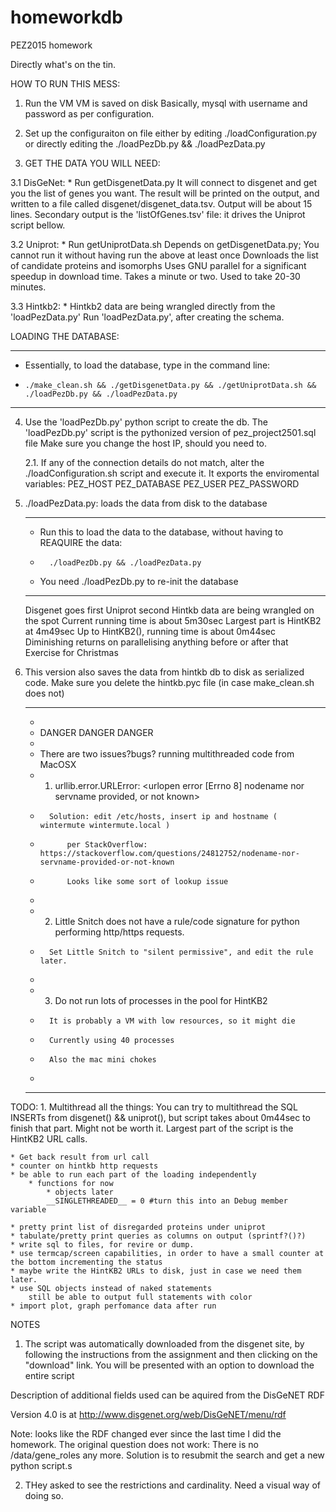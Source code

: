 # homeworkdb
PEZ2015 homework

Directly what's on the tin.

HOW TO RUN THIS MESS:

1. Run the VM
	VM is saved on disk
	Basically, mysql with username and password as per configuration.

2. Set up the configuraiton on file either by editing ./loadConfiguration.py or directly editing the ./loadPezDb.py && ./loadPezData.py

3. GET THE DATA YOU WILL NEED:

3.1 DisGeNet:
	*  Run getDisgenetData.py
		It will connect to disgenet and get you the list of genes you want. 
   		The result will be printed on the output, and written to a file called disgenet/disgenet_data.tsv. Output will be about 15 lines. 
   		Secondary output is the 'listOfGenes.tsv' file: it drives the Uniprot script bellow.

3.2 Uniprot:
 	* Run getUniprotData.sh
 		Depends on getDisgenetData.py;
 			You cannot run it without having run the above at least once
 		Downloads the list of candidate proteins and isomorphs
   		Uses GNU parallel for a significant speedup in download time.
 			Takes a minute or two.
 			Used to take 20-30 minutes.

3.3 Hintkb2:
	* Hintkb2 data are being wrangled directly from the 'loadPezData.py'
		Run 'loadPezData.py', after creating the schema.


LOADING THE DATABASE:

************************************************************************************************************
* Essentially, to load the database, type in the command line:
*     ./make_clean.sh && ./getDisgenetData.py && ./getUniprotData.sh && ./loadPezDb.py && ./loadPezData.py
************************************************************************************************************


4. Use the 'loadPezDb.py' python script to create the db. The 'loadPezDb.py' script is the pythonized version of pez_project2501.sql file
	Make sure you change the host IP, should you need to.

	2.1. If any of the connection details do not match, alter the ./loadConfiguration.sh script and execute it. 
		It exports the enviromental variables:
			PEZ_HOST
			PEZ_DATABASE
			PEZ_USER
			PEZ_PASSWORD

5. ./loadPezData.py: loads the data from disk to the database
	***********************************************************************************
	* Run this to load the data to the database, without having to REAQUIRE the data:
	* 		./loadPezDb.py && ./loadPezData.py
	* 	You need ./loadPezDb.py to re-init the database
	***********************************************************************************
	Disgenet goes first
	Uniprot second
	Hintkb data are being wrangled on the spot
		Current running time is about 5m30sec
			Largest part is HintKB2 at 4m49sec
			Up to HintKB2(), running time is about 0m44sec
			Diminishing returns on parallelising anything before or after that
				Exercise for Christmas

6. This version also saves the data from hintkb db to disk as serialized code. Make sure you delete the hintkb.pyc file (in case make_clean.sh does not)

	************************************************************************************************************
	*
	* DANGER DANGER DANGER
	*
	* There are two issues?bugs? running multithreaded code from  MacOSX
	* 	1. urllib.error.URLError: <urlopen error [Errno 8] nodename nor servname provided, or not known>
	*		Solution: edit /etc/hosts, insert ip and hostname ( wintermute wintermute.local )
	*			per StackOverflow: https://stackoverflow.com/questions/24812752/nodename-nor-servname-provided-or-not-known
	* 			Looks like some sort of lookup issue
	*
	*	2. Little Snitch does not have a rule/code signature for python performing http/https requests.
	*		Set Little Snitch to "silent permissive", and edit the rule later.
	* 
	*	3. Do not run lots of processes in the pool for HintKB2
	*		It is probably a VM with low resources, so it might die
	*		Currently using 40 processes
	*		Also the mac mini chokes
	*
	************************************************************************************************************


TODO:
	1. Multithread all the things:
		You can try to multithread the SQL INSERTs from disgenet() && uniprot(), but script takes about 0m44sec to finish that part. Might not be worth it.
		Largest part of the script is the HintKB2 URL calls.

	* Get back result from url call
	* counter on hintkb http requests
	* be able to run each part of the loading independently
		* functions for now
			* objects later
			__SINGLETHREADED__ = 0 #turn this into an Debug member variable

	* pretty print list of disregarded proteins under uniprot
	* tabulate/pretty print queries as columns on output (sprintf?()?)
	* write sql to files, for revire or dump.
	* use termcap/screen capabilities, in order to have a small counter at the bottom incrementing the status
	* maybe write the HintKB2 URLs to disk, just in case we need them later.
	* use SQL objects instead of naked statements 
		still be able to output full statements with color
	* import plot, graph perfomance data after run




NOTES

1. The script was automatically downloaded from the disgenet site, by following the instructions from the assignment and then clicking on the "download" link. You will be presented with an option to download the entire script

Description of additional fields used can be aquired from the DisGeNET RDF

Version 4.0 is at http://www.disgenet.org/web/DisGeNET/menu/rdf

Note: looks like the RDF changed ever since the last time I did the homework. The original question does not work: There is no /data/gene_roles any more. Solution is to resubmit the search and get a new python script.s

2. THey asked to see the restrictions and cardinality. Need a visual way of doing so.